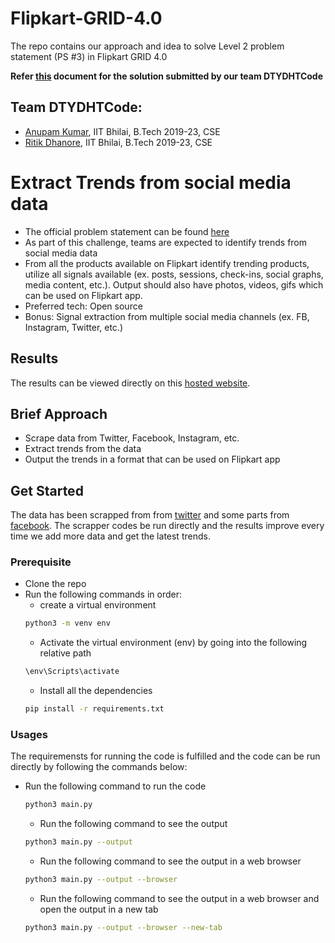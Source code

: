 # Flipkart-GRID-4.0
The repo contains our approach and idea to solve Level 2 problem statement (PS #3) in Flipkart GRID 4.0

**Refer [this](https://github.com/Anupam0401/Flipkart-GRID-4.0/blob/master/DTYDHTCode.pdf) document for the solution submitted by our team DTYDHTCode**

## Team DTYDHTCode:
- [Anupam Kumar](https://github.com/Anupam0401), IIT Bhilai, B.Tech 2019-23, CSE
- [Ritik Dhanore](https://github.com/RitikDhanore), IIT Bhilai, B.Tech 2019-23, CSE

# Extract Trends from social media data
- The official problem statement can be found [here](https://github.com/Anupam0401/Flipkart-GRID-4.0/blob/master/PS-Extract%20trends%20from%20social%20media.pdf)
- As part of this challenge, teams are expected to identify trends from social media data
- From all the products available on Flipkart identify trending products, utilize all signals available (ex. posts, sessions, check-ins, social graphs, media content, etc.). Output should also have photos, videos, gifs which can be
used on Flipkart app.
- Preferred tech: Open source
- Bonus: Signal extraction from multiple social media channels (ex. FB, Instagram, Twitter, etc.)

## Results
The results can be viewed directly on this [hosted website](https://anupam0401.github.io/Flipkart-GRID-4.0/).


## Brief Approach
- Scrape data from Twitter, Facebook, Instagram, etc.
- Extract trends from the data
- Output the trends in a format that can be used on Flipkart app

## Get Started
The data has been scrapped from from [twitter](https://twitter.com/) and some parts from [facebook](https://www.facebook.com/).
The scrapper codes be run directly and the results improve every time we add more data and get the latest trends.

### Prerequisite
- Clone the repo
- Run the following  commands in order:
    - create a virtual environment
    ```bash
    python3 -m venv env
    ```
    - Activate the virtual environment (env) by going into the following relative path
    ```bash
    \env\Scripts\activate
    ```
    - Install all the dependencies
    ```bash
    pip install -r requirements.txt
    ```
    
### Usages
The requiremensts for running the code is fulfilled and the code can be run directly by following the commands below:
- Run the following command to run the code
    ```bash
    python3 main.py
    ```
    - Run the following command to see the output
    ```bash
    python3 main.py --output
    ```
    - Run the following command to see the output in a web browser
    ```bash
    python3 main.py --output --browser
    ```
    - Run the following command to see the output in a web browser and open the output in a new tab
    ```bash
    python3 main.py --output --browser --new-tab
    ```
    

